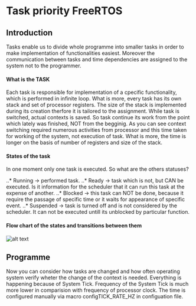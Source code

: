 # Task priority FreeRTOS

## Introduction

Tasks enable us to divide whole programme into smaller tasks in order to make implementation of functionalities easiest. Moreover the communication between tasks and time dependencies are assigned to the system not to the programmer.

#### What is the TASK

Each task is responsible for implementation of a cpecific functionality, which is performed in infinite loop.
What is more, every task has its own stack and set of processor registers. The size of the stack is implemented during its creation therfore it is tailored to the assignment.
While task is switched, actual contexts is saved. So task continue its work from the point which lately was finished, NOT from the begginig. 
As you can see context switching required numerous activities from processor and this time taken for working of the system, not execution of task. What is more, the time is longer on the basis of number of registers and size of the stack.

#### States of the task

In one moment only one task is executed. So what are the others statuses?

..* Running -> performed task.
..* Ready -> task which is not, but CAN be executed. Is it information for the scheduler that it can run this task at the expense of another.
..* Blocked -> this task can NOT be done, because it require the passage of specific time or it waits for appearance of specific event.
..* Suspended -> task is turned off and is not considered by the scheduler. It can not be executed untill its unblocked by particular function.


#### Flow chart of the states and transitions between them
![alt text](F:\EAiIB\semestr2\embedded-systems-2\img\states_flow_chart.png "Flow chart of states")


## Programme 

Now you can consider how tasks are changed and how often operating system verify wheter the change of the context is needed. Everything is happening because of System Tick. Frequency of the System Tick is much more lower in comparision with frequency of processor clock. The time is configured manually via macro configTICK_RATE_HZ in configuation file. 